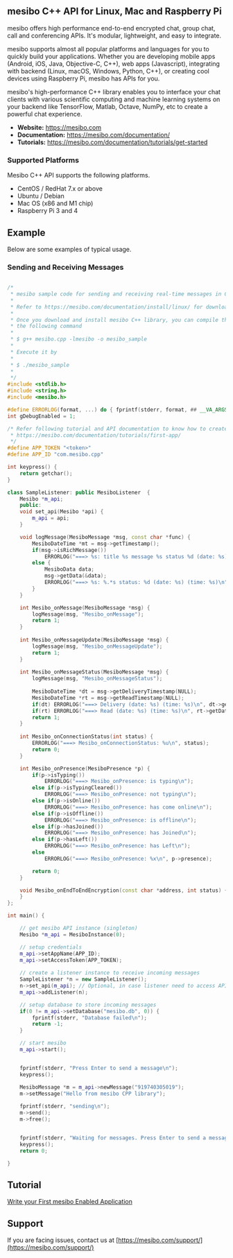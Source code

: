 ## mesibo C++ API for Linux, Mac and Raspberry Pi

mesibo offers high performance end-to-end encrypted chat, group chat, call and conferencing APIs. It's modular, lightweight, and easy to integrate.

mesibo supports almost all popular platforms and languages for you to quickly build your applications. Whether you are developing mobile apps (Android, iOS, Java, Objective-C, C++), web apps (Javascript), integrating with backend (Linux, macOS, Windows, Python, C++), or creating cool devices using Raspberry Pi, mesibo has APIs for you.

mesibo's high-performance C++ library enables you to interface your chat clients with various scientific computing and machine learning systems on your backend like TensorFlow, Matlab, Octave, NumPy, etc to create a powerful chat experience.

- **Website:** https://mesibo.com
- **Documentation:** https://mesibo.com/documentation/
- **Tutorials:** https://mesibo.com/documentation/tutorials/get-started

### Supported Platforms
Mesibo C++ API supports the following platforms.

- CentOS / RedHat 7.x or above
- Ubuntu / Debian
- Mac OS (x86 and M1 chip)
- Raspberry Pi 3 and 4

## Example
Below are some examples of typical usage. 

### Sending and Receiving Messages
```cpp

/* 
 * mesibo sample code for sending and receiving real-time messages in C++
 * 
 * Refer to https://mesibo.com/documentation/install/linux/ for downloading mesibo C++ library
 *
 * Once you download and install mesibo C++ library, you can compile this sample code by issuing 
 * the following command
 *
 * $ g++ mesibo.cpp -lmesibo -o mesibo_sample
 *
 * Execute it by
 *
 * $ ./mesibo_sample
 *
 */
#include <stdlib.h>
#include <string.h>
#include <mesibo.h>

#define ERRORLOG(format, ...) do { fprintf(stderr, format, ## __VA_ARGS__); } while(0)
int gDebugEnabled = 1;

/* Refer following tutorial and API documentation to know how to create a user token
 * https://mesibo.com/documentation/tutorials/first-app/ 
 */
#define APP_TOKEN "<token>"
#define APP_ID "com.mesibo.cpp"

int keypress() {
	return getchar();      
}

class SampleListener: public MesiboListener  {
	Mesibo *m_api;
	public:
	void set_api(Mesibo *api) {
		m_api = api;
	}

	void logMessage(MesiboMessage *msg, const char *func) {
		MesiboDateTime *mt = msg->getTimestamp();
		if(msg->isRichMessage())
			ERRORLOG("===> %s: title %s message %s status %d (date: %s) (time: %s)\n", func, msg->getTitle(), msg->getMessage(), msg->getStatus(), mt->getDate(1), mt->getTime(1));
		else {
			MesiboData data;
			msg->getData(&data);
			ERRORLOG("===> %s: %.*s status: %d (date: %s) (time: %s)\n", func, data.len, data.data, msg->getStatus(), mt->getDate(1), mt->getTime(1));
		}
	}

	int Mesibo_onMessage(MesiboMessage *msg) {
		logMessage(msg, "Mesibo_onMessage");
		return 1;
	}
	
	int Mesibo_onMessageUpdate(MesiboMessage *msg) {
		logMessage(msg, "Mesibo_onMessageUpdate");
		return 1;
	}
	
	int Mesibo_onMessageStatus(MesiboMessage *msg) {
		logMessage(msg, "Mesibo_onMessageStatus");
		
		MesiboDateTime *dt = msg->getDeliveryTimestamp(NULL);
		MesiboDateTime *rt = msg->getReadTimestamp(NULL);
		if(dt) ERRORLOG("===> Delivery (date: %s) (time: %s)\n", dt->getDate(1), dt->getTime(1));
		if(rt) ERRORLOG("===> Read (date: %s) (time: %s)\n", rt->getDate(1), rt->getTime(1));
		return 1;
	}
	
	int Mesibo_onConnectionStatus(int status) {
		ERRORLOG("===> Mesibo_onConnectionStatus: %u\n", status);
		return 0;
	}

	int Mesibo_onPresence(MesiboPresence *p) {
		if(p->isTyping())
			ERRORLOG("===> Mesibo_onPresence: is typing\n");
		else if(p->isTypingCleared())
			ERRORLOG("===> Mesibo_onPresence: not typing\n");
		else if(p->isOnline())
			ERRORLOG("===> Mesibo_onPresence: has come online\n");
		else if(p->isOffline())
			ERRORLOG("===> Mesibo_onPresence: is offline\n");
		else if(p->hasJoined())
			ERRORLOG("===> Mesibo_onPresence: has Joined\n");
		else if(p->hasLeft())
			ERRORLOG("===> Mesibo_onPresence: has Left\n");
		else
			ERRORLOG("===> Mesibo_onPresence: %x\n", p->presence);

		return 0;
	}

	void Mesibo_onEndToEndEncryption(const char *address, int status) {
	}
};

int main() {

	// get mesibo API instance (singleton)
	Mesibo *m_api = MesiboInstance(0);

	// setup credentials
	m_api->setAppName(APP_ID);
	m_api->setAccessToken(APP_TOKEN);
	
	// create a listener instance to receive incoming messages
	SampleListener *n = new SampleListener();
	n->set_api(m_api); // Optional, in case listener need to access APIs
	m_api->addListener(n);

	// setup database to store incoming messages
	if(0 != m_api->setDatabase("mesibo.db", 0)) {
		fprintf(stderr, "Database failed\n");
		return -1;
	}

	// start mesibo
	m_api->start();


	fprintf(stderr, "Press Enter to send a message\n");
	keypress();

	MesiboMessage *m = m_api->newMessage("919740305019");
	m->setMessage("Hello from mesibo CPP library");
	
	fprintf(stderr, "sending\n");
	m->send();
	m->free();


	fprintf(stderr, "Waiting for messages. Press Enter to send a message\n");
	keypress();
	return 0;

}
```

## Tutorial
[Write your First mesibo Enabled Application](https://mesibo.com/documentation/tutorials/get-started/)

## Support
If you are facing issues, contact us at [https://mesibo.com/support/](https://mesibo.com/support/)

